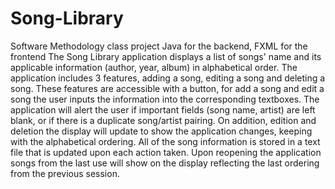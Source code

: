 # Song-Library
Software Methodology class project
Java for the backend, FXML for the frontend
The Song Library application displays a list of songs' name and its applicable information (author, year, album) in alphabetical order. The application includes 3 features, adding a song, editing a song and deleting a song. These features are accessible with a button, for add a song and edit a song the user inputs the information into the corresponding textboxes. The application will alert the user if important fields (song name, artist) are left blank, or if there is a duplicate song/artist pairing. On addition, edition and deletion the display will update to show the application changes, keeping with the alphabetical ordering. All of the song information is stored in a text file that is updated upon each action taken. Upon reopening the application songs from the last use will show on the display reflecting the last ordering from the previous session. 

